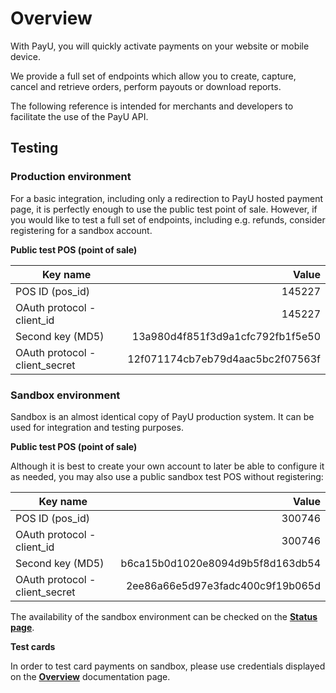 # Overview

With PayU, you will quickly activate payments on your website or mobile device.

We provide a full set of endpoints which allow you to create, capture, cancel and retrieve orders, perform payouts or download reports.

The following reference is intended for merchants and developers to facilitate the use of the PayU API. 

## Testing

### Production environment 

For a basic integration, including only a redirection to PayU hosted payment page, it is perfectly enough to use the public test point of sale. However, if you would like to test a full set of endpoints, including e.g. refunds, consider registering for a sandbox account.

__Public test POS (point of sale)__

| Key name                       | Value                            |
|--------------------------------|---------------------------------:|
| POS ID (pos_id)                | 145227                           |
| OAuth protocol - client_id     | 145227                           |
| Second key (MD5)               | 13a980d4f851f3d9a1cfc792fb1f5e50 |
| OAuth protocol - client_secret | 12f071174cb7eb79d4aac5bc2f07563f |


### Sandbox environment

Sandbox is an almost identical copy of PayU production system. It can be used for integration and testing purposes.

__Public test POS (point of sale)__

Although it is best to create your own account to later be able to configure it as needed, you may also use a public sandbox test POS without registering:

| Key name                       | Value                            |
|--------------------------------|---------------------------------:|
| POS ID (pos_id)                | 300746                           |
| OAuth protocol - client_id     | 300746                           |
| Second key (MD5)               | b6ca15b0d1020e8094d9b5f8d163db54 |
| OAuth protocol - client_secret | 2ee86a66e5d97e3fadc400c9f19b065d |

The availability of the sandbox environment can be checked on the __<a href="https://status.snd.payu.com/" target="_blank">Status page</a>__.

__Test cards__

In order to test card payments on sandbox, please use credentials displayed on the __<a href="https://developers.payu.com/en/overview.html#sandbox" target="_blank">Overview</a>__ documentation page.



